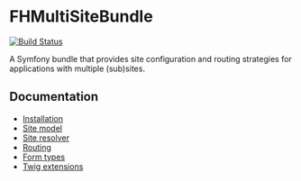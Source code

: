 FHMultiSiteBundle
=================

[![Build Status](https://travis-ci.org/freshheads/FHMultiSiteBundle.svg?branch=develop)](https://travis-ci.org/freshheads/FHMultiSiteBundle)

A Symfony bundle that provides site configuration and routing strategies for applications with multiple (sub)sites.

Documentation
-------------

- [Installation](Resources/doc/installation.md)
- [Site model](Resources/doc/site.md)
- [Site resolver](Resources/doc/site_resolver.md)
- [Routing](Resources/doc/routing.md)
- [Form types](Resources/doc/form_types.md)
- [Twig extensions](Resources/doc/twig_extensions.md)
